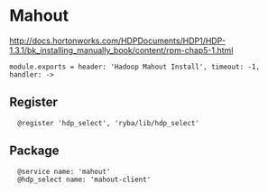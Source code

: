 
# Mahout

http://docs.hortonworks.com/HDPDocuments/HDP1/HDP-1.3.1/bk_installing_manually_book/content/rpm-chap5-1.html

    module.exports = header: 'Hadoop Mahout Install', timeout: -1, handler: ->

## Register

      @register 'hdp_select', 'ryba/lib/hdp_select'

## Package

      @service name: 'mahout'
      @hdp_select name: 'mahout-client'
